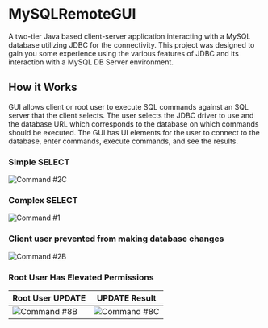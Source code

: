 # MySQLRemoteGUI

A two-tier Java based client-server application interacting with a MySQL 
database utilizing JDBC for the connectivity. This project was designed to gain you some experience 
using the various features of JDBC and its interaction with a MySQL DB Server environment.

## How it Works
GUI allows client or root user to execute SQL commands against an SQL server that the client selects. The user selects the JDBC driver to use and the database URL which corresponds to the database on which commands should be executed. The GUI has UI elements for the user to connect to the database, enter commands, execute commands, and see the results.

### Simple SELECT
![Command #2C](https://github.com/KShervington/MySQLRemoteGUI/assets/54691558/3b4ec794-66d5-4817-8d0f-ef1fa4975c85)

### Complex SELECT
![Command #1](https://github.com/KShervington/MySQLRemoteGUI/assets/54691558/c217002a-bd70-4c2e-8a13-3a0e3c32c002)

### Client user prevented from making database changes
![Command #2B](https://github.com/KShervington/MySQLRemoteGUI/assets/54691558/b084525b-719c-45b2-8c1c-609cc277d80f)

### Root User Has Elevated Permissions
| Root User UPDATE | UPDATE Result |
|------------------|---------------|
| ![Command #8B](https://github.com/KShervington/MySQLRemoteGUI/assets/54691558/0dca1574-cd6d-472e-92ac-e4a764075eb1)         | ![Command #8C](https://github.com/KShervington/MySQLRemoteGUI/assets/54691558/400ba3fe-cb04-4f99-aa3c-940fe71fadb5)      |
